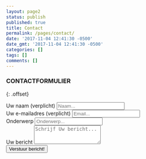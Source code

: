 ```yaml
---
layout: page2
status: publish
published: true
title: Contact
permalink: /pages/contact/
date: '2017-11-04 12:41:30 -0500'
date_gmt: '2017-11-04 12:41:30 -0500'
categories: []
tags: []
comments: []
---
```

### CONTACTFORMULIER
{: .offset}

<form class="form-group" role="form" action="https://formspree.io/frank@taalservicelimburg.nl" method="POST">
    <div class="form-group">
        <label for="name">Uw naam (verplicht)</label>
        <input name="name" id="name" placeholder="Naam..." class="form-control" type="text" required>
    </div>
    <div class="form-group">
        <label for="email">Uw e-mailadres (verplicht)</label>
        <input name="email" id="email" placeholder="Email..." class="form-control" type="email" required>
    </div>
    <div class="form-group">
        <label for="subject">Onderwerp</label>
        <input name="subject" id="subject" placeholder="Onderwerp..." class="form-control" type="text" required>
    </div>
    <div class="form-group">
        <label for="message">Uw bericht</label>
        <textarea name="message" id="message" placeholder="Schrijf Uw bericht..." class="form-control" rows="3" cols="20"></textarea>
    </div>
    <div class="form-group">
        <input value="Verstuur bericht!" class="form-control" type="submit">
        <input type="hidden" name="_next" value="/pages/contact/kcp_submit/" />
    </div>
    <div>
        <input type="text" name="_gotcha" style="display:none" />
    </div>
</form>

